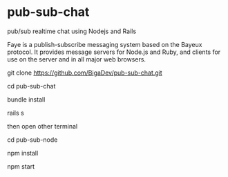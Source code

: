 # pub-sub-chat
pub/sub realtime chat using Nodejs and Rails

Faye is a publish-subscribe messaging system based on the Bayeux protocol. It provides message servers for Node.js and Ruby, and clients for use on the server and in all major web browsers.
<a href="http://faye.jcoglan.com/"></a>

git clone https://github.com/BigaDev/pub-sub-chat.git

cd pub-sub-chat

bundle install

rails s

then open other terminal

cd pub-sub-node

npm install

npm start

